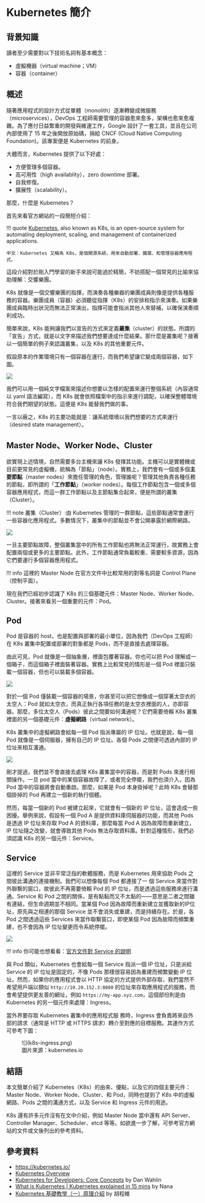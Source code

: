 # Kubernetes 簡介

## 背景知識

讀者至少需要對以下技術名詞有基本概念：

- 虛擬機器（virtual machine；VM）
- 容器（container）

## 概述

隨著應用程式的設計方式從單體（monolith）逐漸轉變成微服務（microservices），DevOps 工程師需要管理的容器愈來愈多，架構也愈來愈複雜。為了應付日益繁重的開發與維運工作，Google 設計了一套工具，並且在公司內部使用了 15 年之後開放原始碼，捐給 CNCF (Cloud Native Computing Foundation)。該專案便是 Kubernetes 的前身。

大體而言，Kubernetes 提供了以下好處：

- 方便管理多個容器。
- 高可用性（high availablity），zero downtime 部署。 
- 自我修復。
- 擴展性（scalability）。

那麼，什麼是 Kubernetes？

首先來看官方網站的一段簡短介紹：

!!! quote
    [Kubernetes](https://kubernetes.io/docs/concepts/overview/), also known as K8s, is an open-source system for automating deployment, scaling, and management of containerized applications.
 
    中文：Kubernetes 又稱為 K8s，是個開源系統，用來自動部署、擴展、和管理容器應用程式。

這段介紹對於剛入門學習的新手來說可能過於精簡，不妨搭配一個常見的比喻來協助理解：交響樂團。

K8s 就像是一個交響樂團的指揮，而演奏各種樂器的樂團成員則像是提供各種服務的容器。樂團成員（容器）必須聽從指揮（K8s）的安排和指示來演奏。如果樂團成員臨時出狀況而無法正常演出，指揮可能會指派其他人來替補，以確保演奏順利成功。

簡單來說，K8s 能夠讓我們以宣告的方式來定義**叢集**（cluster）的狀態。所謂的「宣告」方式，就是以文字來描述我們想要達成什麼結果。那什麼是叢集呢？接著以一個簡單的例子來認識叢集，以及 K8s 的其他重要元件。

假設原本的作業環境只有一個容器在運行，而我們希望讓它變成兩個容器，如下圖。

![](k8s-desired-state.png)

我們可以用一個純文字檔案來描述你想要以怎樣的配置來運行整個系統（內容通常以 yaml 語法編寫），而 K8s 就會依照檔案中的指示來進行調配，以確保整體環境符合我們期望的狀態。這便是 K8s 能替我們做的事。

一言以蔽之，K8s 的主要功能就是：讓系統環境以我們想要的方式來運行（desired state management）。

## Master Node、Worker Node、Cluster

欲實現上述情境，自然需要多台主機來讓 K8s 發揮其功能。主機可以是實體機或目前更常見的虛擬機，統稱為「節點」（node）。實務上，我們會有一個或多個**主要節點**（master nodes）來擔任管理的角色，管理誰呢？管理其他負責各種任務的節點，即所謂的「**工作節點**」（worker nodes）。每個工作節點包含一個或多個容器應用程式，而這一群工作節點以及主節點集合起來，便是所謂的叢集（Cluster）。

!!! note
    叢集（Cluster）:由 Kubernetes 管理的一群節點，這些節點通常會運行一些容器化應用程式。多數情況下，叢集中的節點並不會公開暴露於網際網路。

![](k8s-big-picture.png)

一旦主要節點故障，整個叢集當中的所有工作節點也將無法正常運行，故實務上會配置兩個或更多的主要節點。此外，工作節點通常負載較重、需要較多資源，因為它們要運行多個容器應用程式。

!!! info
    這裡的 Master Node 在官方文件中比較常用的對等名詞是 Control Plane（控制平面）。

現在我們已經初步認識了 K8s 的三個基礎元件：Master Node、Worker Node、Cluster。接著來看另一個重要的元件：Pod。

## Pod

Pod 是容器的 host，也是配置與部署的最小單位，因為我們（DevOps 工程師）在 K8s 叢集中配置或部署的對象都是 Pods，而不是直接去處理容器。

由此可見，Pod 就像是一個抽象層，裡面包覆著容器。你也可以把 Pod 理解成一個箱子，而這個箱子裡面裝著容器。實務上比較常見的情形是一個 Pod 裡面只裝載一個容器，但也可以裝載多個容器。

![](k8s-pod-containers.png)

對於一個 Pod 僅裝載一個容器的場景，你甚至可以把它想像成一個穿著太空衣的太空人：Pod 就如太空衣，而真正執行各項任務的是太空衣裡面的人，亦即容器。那麼，多位太空人（Pods）彼此之間要如何溝通呢？它們需要倚賴 K8s 叢集裡面的另一個基礎元件：**虛擬網路**（virtual network）。

K8s 叢集中的虛擬網路會給每一個 Pod 指派專屬的 IP 位址。也就是說，每一個 Pod 就像是一個伺服器，擁有自己的 IP 位址。各個 Pods 之間便可透過內部的 IP 位址來相互溝通。

![](pod-virtual-network.png)

剛才提過，我們並不會直接去處理 K8s 叢集當中的容器，而是對 Pods 來進行相關操作。一旦 pod 當中的某個容器故障了，或者完全停擺，我們也須介入，因為 Pod 當中的容器將會自動重啟。那麼，如果是 Pod 本身掛掉呢？此時 K8s 會替那個掛掉的 Pod 再建立一個新的執行個體。

然而，每當一個新的 Pod 被建立起來，它就會有一個新的 IP 位址，這會造成一些困擾。舉例來說，假設有一個 Pod A 是提供資料庫伺服器的功能，而其他 Pods 是透過 IP 位址來存取 Pod A 的資料庫，那麼每當 Pod A 因為故障而重新建立，IP 位址隨之改變，就會導致其他 Pods 無法存取資料庫。針對這種情形，我們必須認識 K8s 的另一個元件：Service。

## Service

這裡的 Service 並非平常泛指的軟體服務，而是 Kubernetes 用來協助 Pods 之間彼此溝通的連接機制。我們可以想像每個 Pod 都連接了一 個 Service 來當作對外聯繫的窗口，故彼此不再需要倚賴 Pod 的 IP 位址，而是透過這些服務來進行溝通。Service 和 Pod 之間的關係，是有點黏而又不太黏的——意思是二者之間雖有連結，但生命週期並不相同。當某個 Pod 因為故障而重新建立並獲取新的IP位址，原先與之相連的那個 Service 並不會消失或重建，而是持續存在。於是，各 Pod 之間透過這些 Services 來當作聯繫窗口，即使某個 Pod 因為故障而頻繁重建，也不會因為 IP 位址變更而令系統停擺。

![](k8s-pod-service.png)

!!! info
    你可能也想看看：[官方文件對 Service 的說明](https://kubernetes.io/docs/concepts/services-networking/service/)

與 Pod 類似，Kubernetes 也會給每一個 Service 指派一個 IP 位址，只是派給 Service 的 IP 位址是固定的，不像 Pods 那樣很容易因為重建而頻繁變動 IP 位址。然而，如果你的應用程式會以 HTTP 協定的方式提供外部存取，我們當然不希望用戶端以類似 `http://10.20.152.3:8080` 的位址來存取應用程式的服務，而會希望提供更友善的網址，例如 `https://my-app.xyz.com`，這個部份則是由 Kubernetes 的另一個元件來處理：Ingress。

當外界要存取 Kubernetes 叢集中的應用程式服 務時，Ingress 會負責將來自外部的請求（通常是 HTTP 或 HTTPS 請求）轉介至對應的目標服務。其運作方式可參考下圖：

<figure markdown>
  ![](k8s-ingress.png)
  <figcaption>圖片來源：kubernetes.io</figcaption>
</figure markdown>

## 結語

本文簡單介紹了 Kubernetes（K8s）的由來、優點，以及它的四個主要元件：Master Node、Worker Node、Cluster、和 Pod，同時也提到了 K8s 中的虛擬網路、Pods 之間的溝通方式，以及 Service 和 Ingress 元件的用途。

K8s 還有許多元件沒有在文中介紹，例如 Master Node 當中還有 API Server、Controller Manager、Scheduler、etcd 等等。如欲進一步了解，可參考官方網站的文件或文後列出的參考資料。

## 參考資料

- https://kubernetes.io/
- [Kubernetes Overview](https://kubernetes.io/docs/concepts/overview/)
- [Kubernetes for Developers: Core Concepts](https://app.pluralsight.com/courses/bea52e4a-38de-4ba1-8aa4-7787e2edb9a6/table-of-contents) by Dan Wahlin
- [What is Kubernetes | Kubernetes explained in 15 mins](https://www.youtube.com/watch?v=VnvRFRk_51k) by Nana
- [Kubernetes 基礎教學（一）原理介紹](https://cwhu.medium.com/kubernetes-basic-concept-tutorial-e033e3504ec0) by 胡程維